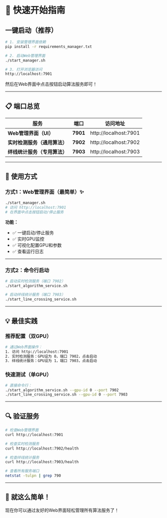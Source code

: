 # 🚀 快速开始指南

## 一键启动（推荐）

```bash
# 1. 安装管理界面依赖
pip install -r requirements_manager.txt

# 2. 启动Web管理界面
./start_manager.sh

# 3. 打开浏览器访问
http://localhost:7901
```

然后在Web界面中点击按钮启动算法服务即可！

---

## 📋 端口总览

| 服务 | 端口 | 访问地址 |
|------|------|---------|
| **Web管理界面（UI）** | **7901** | http://localhost:7901 |
| **实时检测服务（通用算法）** | **7902** | http://localhost:7902 |
| **绊线统计服务（专用算法）** | **7903** | http://localhost:7903 |

---

## 🎯 使用方式

### 方式1：Web管理界面（最简单）✨

```bash
./start_manager.sh
# 访问 http://localhost:7901
# 在界面中点击按钮启动/停止服务
```

**功能：**
- ✅ 一键启动/停止服务
- ✅ 实时GPU监控
- ✅ 可视化配置GPU和参数
- ✅ 查看运行日志

---

### 方式2：命令行启动

```bash
# 启动实时检测服务（端口 7902）
./start_algorithm_service.sh

# 启动绊线统计服务（端口 7903）
./start_line_crossing_service.sh
```

---

## 💡 最佳实践

### 推荐配置（双GPU）

```bash
# 通过Web界面操作：
1. 访问 http://localhost:7901
2. 实时检测服务：GPU设为 0，端口 7902，点击启动
3. 绊线统计服务：GPU设为 1，端口 7903，点击启动
```

### 快速测试（单GPU）

```bash
# 直接命令行：
./start_algorithm_service.sh --gpu-id 0 --port 7902
./start_line_crossing_service.sh --gpu-id 0 --port 7903
```

---

## 🔍 验证服务

```bash
# 检查Web管理界面
curl http://localhost:7901

# 检查实时检测服务
curl http://localhost:7902/health

# 检查绊线统计服务
curl http://localhost:7903/health

# 查看所有服务端口
netstat -tulpn | grep 790
```

---

## 🎉 就这么简单！

现在你可以通过友好的Web界面轻松管理所有算法服务了！

